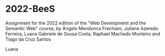 # 2022-BeeS
Assignment for the 2022 edition of the "Web Development and the Semantic Web" course, by Ângelo Mendonca Frechiani, Juliane Azeredo Ferreira, Luana Gabriele de Sousa Costa, Raphael Machado Monteiro and Tiago da Cruz Santos

Luana
